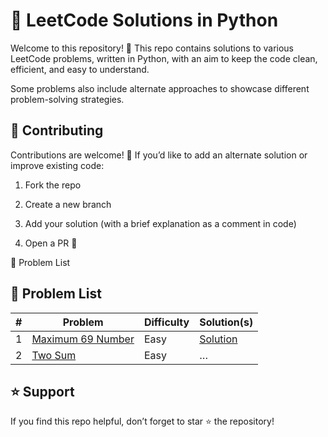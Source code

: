 # 📘 LeetCode Solutions in Python

Welcome to this repository! 🚀
This repo contains solutions to various LeetCode problems, written in Python, with an aim to keep the code clean, efficient, and easy to understand.

Some problems also include alternate approaches to showcase different problem-solving strategies.



## 🤝 Contributing

Contributions are welcome! 🎉
If you’d like to add an alternate solution or improve existing code:

1. Fork the repo

2. Create a new branch

3. Add your solution (with a brief explanation as a comment in code)

4. Open a PR 🚀

📑 Problem List
## 📑 Problem List  

| # | Problem             | Difficulty | Solution(s) |
|---|---------------------|------------|-------------|
| 1 | [Maximum 69 Number](https://leetcode.com/problems/maximum-69-number/description/)   | Easy       | [Solution](1323.%20Maximum%2069%20Number/solution.py) |
| 2 | [Two Sum](https://leetcode.com/problems/two-sum/)                 |Easy        | …           |

## ⭐ Support

If you find this repo helpful, don’t forget to star ⭐ the repository!